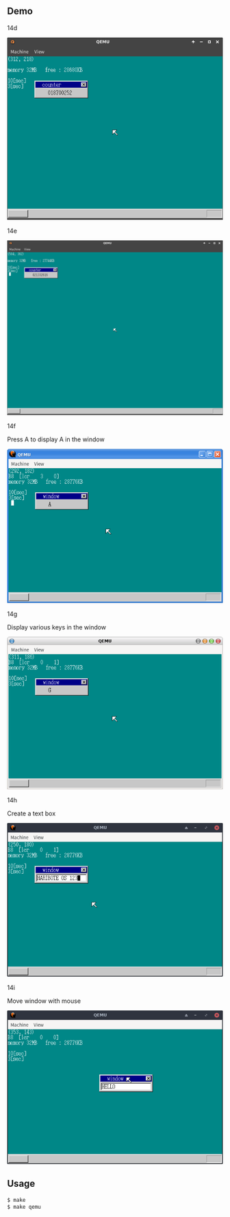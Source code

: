 ## Demo

14d

![template](https://github.com/watermelon892/OSPractice/blob/master/14_HighResolution_And_KeyInput/pic/14d.png)

14e

![template](https://github.com/watermelon892/OSPractice/blob/master/14_HighResolution_And_KeyInput/pic/14e.png)

14f

Press A to display A in the window

![template](https://github.com/watermelon892/OSPractice/blob/master/14_HighResolution_And_KeyInput/pic/14f.png)

14g

Display various keys in the window

![template](https://github.com/watermelon892/OSPractice/blob/master/14_HighResolution_And_KeyInput/pic/14g.png)

14h

Create a text box

![template](https://github.com/watermelon892/OSPractice/blob/master/14_HighResolution_And_KeyInput/pic/14h.png)

14i

Move window with mouse

![template](https://github.com/watermelon892/OSPractice/blob/master/14_HighResolution_And_KeyInput/pic/14i.png)

## Usage

```
$ make
$ make qemu
```
